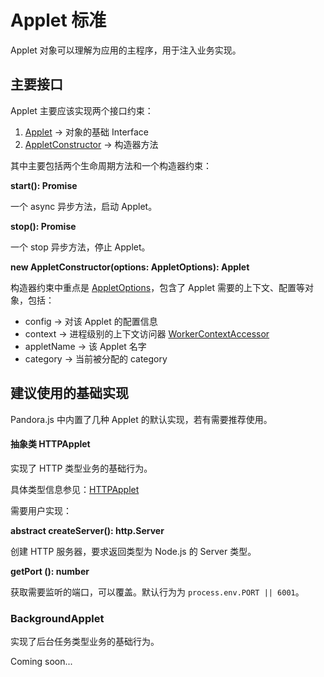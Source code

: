 # Applet 标准

Applet 对象可以理解为应用的主程序，用于注入业务实现。



## 主要接口

Applet 主要应该实现两个接口约束：

1. [Applet](interfaces/Applet.html) -> 对象的基础 Interface
2. [AppletConstructor](interfaces/AppletConstructor.html) -> 构造器方法

其中主要包括两个生命周期方法和一个构造器约束：

**start(): Promise<void>**

一个 async 异步方法，启动 Applet。

**stop(): Promise<void>**

一个 stop 异步方法，停止 Applet。

**new AppletConstructor(options: AppletOptions): Applet**

构造器约束中重点是 [AppletOptions](interfaces/AppletOptions.html)，包含了 Applet 需要的上下文、配置等对象，包括：

  * config -> 对该 Applet 的配置信息
  * context -> 进程级别的上下文访问器 [WorkerContextAccessor](calsses/WorkerContextAccessor.html)
  * appletName -> 该 Applet 名字
  * category -> 当前被分配的 category



## 建议使用的基础实现

Pandora.js 中内置了几种 Applet 的默认实现，若有需要推荐使用。

#### 抽象类 HTTPApplet

实现了 HTTP 类型业务的基础行为。

具体类型信息参见：[HTTPApplet](classes/httpapplet.html)

需要用户实现：

**abstract createServer(): http.Server**

创建 HTTP 服务器，要求返回类型为 Node.js 的 Server 类型。


**getPort (): number**

获取需要监听的端口，可以覆盖。默认行为为 `process.env.PORT || 6001`。


### BackgroundApplet

实现了后台任务类型业务的基础行为。

Coming soon...

